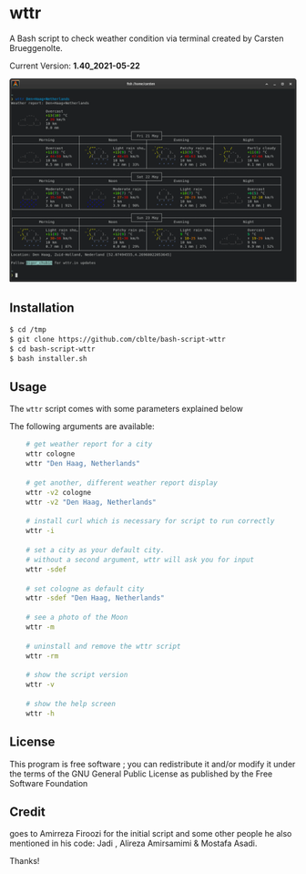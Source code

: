 # wttr

A Bash script to check weather condition via terminal created by Carsten Brueggenolte.

Current Version: **1.40_2021-05-22**

![wttr](terminal-wttr.png)

## Installation 

```bash
$ cd /tmp
$ git clone https://github.com/cblte/bash-script-wttr
$ cd bash-script-wttr
$ bash installer.sh
```

## Usage 

The `wttr` script comes with some parameters explained below

The following arguments are available:

```bash
	# get weather report for a city
	wttr cologne
	wttr "Den Haag, Netherlands"

	# get another, different weather report display
	wttr -v2 cologne
	wttr -v2 "Den Haag, Netherlands"

	# install curl which is necessary for script to run correctly 
	wttr -i 
    
	# set a city as your default city.
	# without a second argument, wttr will ask you for input
	wttr -sdef
	
	# set cologne as default city
    wttr -sdef "Den Haag, Netherlands"
	
	# see a photo of the Moon
    wttr -m

	# uninstall and remove the wttr script
    wttr -rm
	
	# show the script version
	wttr -v
	
	# show the help screen
	wttr -h
```

## License

This program is free software ; you can redistribute it and/or modify it under the terms of the GNU General Public License as published by the Free Software Foundation

## Credit 

goes to Amirreza Firoozi for the initial script and some other people he also mentioned in his code: Jadi , Alireza Amirsamimi & Mostafa Asadi. 

Thanks!